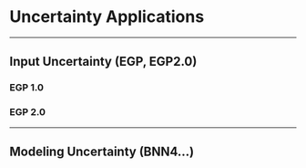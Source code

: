 # Uncertainty Applications

---

## Input Uncertainty (EGP, EGP2.0)


### EGP 1.0


### EGP 2.0


---

## Modeling Uncertainty (BNN4...)